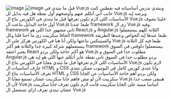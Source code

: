 ![image](https://github.com/user-attachments/assets/c1e12ecc-c5f0-4c9e-a9d7-8aa9042d0f84)
![image](https://github.com/user-attachments/assets/add0b98c-c9ec-4823-85c9-8908566d0d5a)
قبل ما نبتدي في Vue.js ونبتدي ندرس أساسياته
فيه نقطتين كنت حابب أني أتكلم عنهم وأوضحهم
أول نقطة هل فيه بدايل لل Vue.js
وبرضه إيه الأساسيات اللي لازم تكون تعرفها قبل ما تبتدي في الكورس بتاع ال Vue.js
خلينا نشوف أول حاجة البدايل بتاعت ال Vue.js
طبعا عندنا framework زي ال Vue.js
وفيه framework تاني مشهور جدا اللي هو React.js و Angular.js
التلاتة كلهم بيستعملوا الجافا سكريبت زي ما احنا قلنا
وكل framework طبعا عندها إيه الخواص وعندها الطريقة والسينتكس بتاعتها
ولكن أنا هنا في الكورس هركز على ال Vue.js
طبعا فيه كل التلاتة بيستعملهم شركة كبيرة جدا
والتلاتة هم أكتر framework بيستعملوا دلوقتي في السوق
يعتبر اعتقد React هو أكتر حاجة ولكن بردو Vue.js مطلوب جدا في السوق
و Angular.js بردو مطلوب جدا في السوق
تاني نقطة عايز أتكلم عنها اللي هو إيه هي الأساسيات اللي لازم تعرفها قبل ما تبتدي معايا في الكورس بتاع ال Vue.js
لازم تكون عارف أساسيات ال HTML و CSS
وأنا عندي كورس كامل في اليوتيوب ممكن تبتدي تعرف الأساسيات بتاع ال HTML و CSS
ولكن بردو أهم حاجة الأساسيات عن الجابا سكريبت
لأن لو مش فاهم جابا سكريبت عشان تسمع معايا ال Vue.js هيبقى صعب جدا
لأن ال Vue.js أساسا مبنية على الجابا سكريبت
فأنت لازم تكون تعرف جابا سكريبت عشان تبتدي تعرف ازاي تستعمل ال Vue.js
